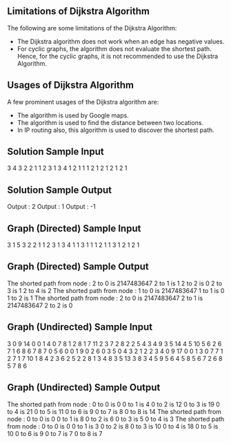 ## Limitations of Dijkstra Algorithm
The following are some limitations of the Dijkstra Algorithm:
- The Dijkstra algorithm does not work when an edge has negative values.
- For cyclic graphs, the algorithm does not evaluate the shortest path. Hence, for the cyclic graphs, it is not recommended to use the Dijkstra Algorithm.

## Usages of Dijkstra Algorithm
A few prominent usages of the Dijkstra algorithm are:
- The algorithm is used by Google maps.
- The algorithm is used to find the distance between two locations.
- In IP routing also, this algorithm is used to discover the shortest path.

## Solution Sample Input
3
4 3 2
2 1 1
2 3 1
3 4 1
2 1 1
1 2 1
2 1 2
1 2 1

## Solution Sample Output
Output : 2
Output : 1
Output : -1

## Graph (Directed) Sample Input
3
1 5 3 2
2 1 1
2 3 1
3 4 1
1 3 1 1
1 2 1
1 3 1 2
1 2 1

## Graph (Directed) Sample Output
The shorted path from node :
2 to 0 is 2147483647
2 to 1 is 1
2 to 2 is 0
2 to 3 is 1
2 to 4 is 2
The shorted path from node :
1 to 0 is 2147483647
1 to 1 is 0
1 to 2 is 1
The shorted path from node :
2 to 0 is 2147483647
2 to 1 is 2147483647
2 to 2 is 0

## Graph (Undirected) Sample Input
3
0 9 14 0
0 1 4
0 7 8
1 2 8
1 7 11
2 3 7
2 8 2
2 5 4
3 4 9
3 5 14
4 5 10
5 6 2
6 7 1
6 8 6
7 8 7
0 5 6 0
0 1 9
0 2 6
0 3 5
0 4 3
2 1 2
2 3 4
0 9 17 0
0 1 3
0 7 7
1 2 7
1 7 10
1 8 4
2 3 6
2 5 2
2 8 1
3 4 8
3 5 13
3 8 3
4 5 9
5 6 4
5 8 5
6 7 2
6 8 5
7 8 6

## Graph (Undirected) Sample Output
The shorted path from node :
0 to 0 is 0
0 to 1 is 4
0 to 2 is 12
0 to 3 is 19
0 to 4 is 21
0 to 5 is 11
0 to 6 is 9
0 to 7 is 8
0 to 8 is 14
The shorted path from node :
0 to 0 is 0
0 to 1 is 8
0 to 2 is 6
0 to 3 is 5
0 to 4 is 3
The shorted path from node :
0 to 0 is 0
0 to 1 is 3
0 to 2 is 8
0 to 3 is 10
0 to 4 is 18
0 to 5 is 10
0 to 6 is 9
0 to 7 is 7
0 to 8 is 7
